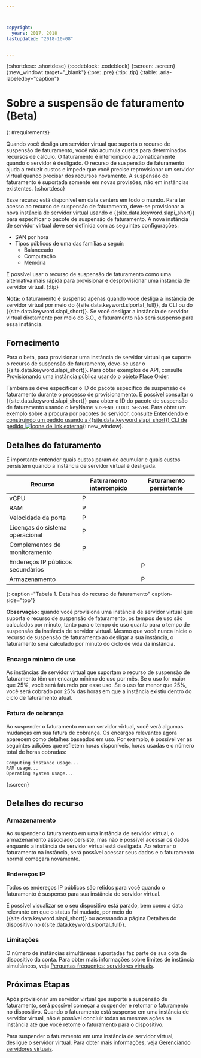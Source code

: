```yaml
---



copyright:
  years: 2017, 2018
lastupdated: "2018-10-08"


---
```


{:shortdesc: .shortdesc}
{:codeblock: .codeblock}
{:screen: .screen}
{:new_window: target="_blank"}
{:pre: .pre}
{:tip: .tip}
{:table: .aria-labeledby="caption"}

# Sobre a suspensão de faturamento (Beta)
{: #requirements}

Quando você desliga um servidor virtual que suporta o recurso de suspensão de faturamento, você não acumula custos para determinados recursos de cálculo. O faturamento é interrompido automaticamente quando o servidor é desligado. O recurso de suspensão de faturamento ajuda a reduzir custos e impede que você precise reprovisionar um servidor virtual quando precisar dos recursos novamente. A suspensão de faturamento é suportada somente em novas provisões, não em instâncias existentes.
{:shortdesc}

Esse recurso está disponível em data centers em todo o mundo. Para ter acesso ao recurso de suspensão de faturamento, deve-se provisionar a nova instância de servidor virtual usando o {{site.data.keyword.slapi_short}} para especificar o pacote de suspensão de faturamento. A nova instância de servidor virtual deve ser definida com as seguintes configurações:

* SAN por hora
* Tipos públicos de uma das famílias a seguir:
  * Balanceado
  * Computação
  * Memória

É possível usar o recurso de suspensão de faturamento como uma alternativa mais rápida para provisionar e desprovisionar uma instância de servidor virtual.
{:tip}

**Nota:** o faturamento é suspenso apenas quando você desliga a instância de servidor virtual por meio do {{site.data.keyword.slportal_full}}, da CLI ou do {{site.data.keyword.slapi_short}}. Se você desligar a instância de servidor virtual diretamente por meio do S.O., o faturamento não será suspenso para essa instância.

## Fornecimento

Para o beta, para provisionar uma instância de servidor virtual que suporte o recurso de suspensão de faturamento, deve-se usar o {{site.data.keyword.slapi_short}}. Para obter exemplos de API, consulte [Provisionando uma instância pública usando o objeto Place Order](../vsi/vsi_provision_api.html#provisioning-a-public-instance-using-place-order-object). 

Também se deve especificar o ID do pacote específico de suspensão de faturamento durante o processo de provisionamento. É possível consultar o {{site.data.keyword.slapi_short}} para obter o ID do pacote de suspensão de faturamento usando o keyName `SUSPEND_CLOUD_SERVER`. Para obter um exemplo sobre a procura por pacotes do servidor, consulte [Entendendo e construindo um pedido usando a {{site.data.keyword.slapi_short}} CLI de pedido ![Ícone de link externo](../icons/launch-glyph.svg "Ícone de link externo")](https://softlayer.github.io/article/understanding-ordering/){: new_window}.

## Detalhes do faturamento

É importante entender quais custos param de acumular e quais custos persistem quando a instância de servidor virtual é desligada.

| Recurso                      | Faturamento interrompido   | Faturamento persistente |
| ----------------------------- | ----------------- | ---------------- |
| vCPU                          |          P        |                  |
| RAM                           |          P        |                  |
| Velocidade da porta                    |          P        |                  |
| Licenças do sistema operacional     |          P        |                  |
| Complementos de monitoramento          |          P        |                  |
| Endereços IP públicos secundários |                   |         P        |
| Armazenamento                       |                   |         P        |
{: caption="Tabela 1. Detalhes do recurso de faturamento" caption-side="top"}   

**Observação:** quando você provisiona uma instância de servidor virtual que suporta o recurso de suspensão de faturamento, os tempos de uso são calculados por minuto, tanto para o tempo de uso quanto para o tempo de suspensão da instância de servidor virtual. Mesmo que você nunca inicie o recurso de suspensão de faturamento ao desligar a sua instância, o faturamento será calculado por minuto do ciclo de vida da instância. 

### Encargo mínimo de uso
As instâncias de servidor virtual que suportam o recurso de suspensão de faturamento têm um encargo mínimo de uso por mês. Se o uso for maior que 25%, você será faturado por esse uso. Se o uso for menor que 25%, você será cobrado por 25% das horas em que a instância existiu dentro do ciclo de faturamento atual. 

### Fatura de cobrança
Ao suspender o faturamento em um servidor virtual, você verá algumas mudanças em sua fatura de cobrança. Os encargos relevantes agora aparecem como detalhes baseados em uso. Por exemplo, é possível ver as seguintes adições que refletem horas disponíveis, horas usadas e o número total de horas cobradas:

```
Computing instance usage...
RAM usage...
Operating system usage...
```
{:screen}

## Detalhes do recurso

### Armazenamento

Ao suspender o faturamento em uma instância de servidor virtual, o armazenamento associado persiste, mas não é possível acessar os dados enquanto a instância de servidor virtual está desligada. Ao retomar o faturamento na instância, será possível acessar seus dados e o faturamento normal começará novamente.

### Endereços IP

Todos os endereços IP públicos são retidos para você quando o faturamento é suspenso para sua instância de servidor virtual.

É possível visualizar se o seu dispositivo está parado, bem como a data relevante em que o status foi mudado, por meio do {{site.data.keyword.slapi_short}} ou acessando a página Detalhes do dispositivo no {{site.data.keyword.slportal_full}}.

### Limitações

O número de instâncias simultâneas suportadas faz parte de sua cota de dispositivo da conta. Para obter mais informações sobre limites de instância simultâneos, veja [Perguntas frequentes: servidores virtuais](vsi_faqs_vs.html#concurrent).

## Próximas Etapas
Após provisionar um servidor virtual que suporte a suspensão de faturamento, será possível começar a suspender e retomar o faturamento no dispositivo.
Quando o faturamento está suspenso em uma instância de servidor virtual, não é possível concluir todas as mesmas ações na instância até que você retome o faturamento para o dispositivo.

Para suspender o faturamento em uma instância de servidor virtual, desligue o servidor virtual. Para obter mais informações, veja [Gerenciando servidores virtuais](vsi_managing.html).
